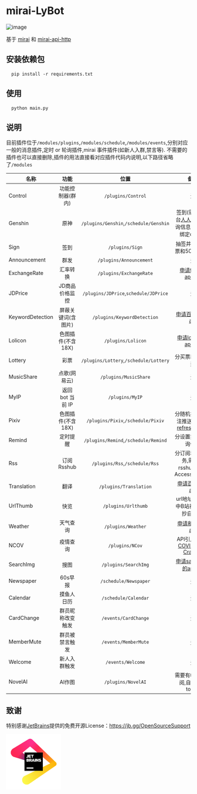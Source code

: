 # mirai-LyBot

![image](https://img.shields.io/badge/python-3.7+-green.svg)

基于 [mirai](https://github.com/mamoe/mirai) 和 [mirai-api-http](https://github.com/project-mirai/mirai-api-http)

## 安装依赖包

```
  pip install -r requirements.txt
```

## 使用

```
  python main.py
```

## 说明

目前插件位于`/modules/plugins`,`/modules/schedule`,`/modules/events`,分别对应一般的消息插件,定时 or 轮询插件,mirai 事件插件(如新人入群,禁言等).
不需要的插件也可以直接删除,插件的用法直接看对应插件代码内说明,以下路径省略了`/modules`

| 名称               |      功能      |                   位置                   |                                               备注                                               |
|------------------|:------------:|:--------------------------------------:|:----------------------------------------------------------------------------------------------:|
| Control          |  功能控制器(群内)   |           `/plugins/Control`           |                                               无                                                |
| Genshin          |      原神      | `/plugins/Genshin`,`/schedule/Genshin` |              签到(需打码平台[人人图像](https://rrocr.com/user/index.html)),查询信息,私聊bot绑定cookie              |
| Sign             |      签到      |            `/plugins/Sign`             |                                        抽签并给1张彩票和500游戏币                                         |
| Announcement     |      群发      |        `/plugins/Announcement`         |                                               无                                                |
| ExchangeRate     |     汇率转换     |        `/plugins/ExchangeRate`         |                              [申请fixer的apiKey](https://fixer.io/)                               |
| JDPrice          |   JD商品价格监控   | `/plugins/JDPrice`,`schedule/JDPrice`  |                                               无                                                |
| KeywordDetection |  屏蔽关键词(含图片)  |      `/plugins/KeywordDetection`       |                   [申请百度ocr的api](https://cloud.baidu.com/product/ocr_general)                   |
| Lolicon          | 色图插件(不含18X)  |           `/plugins/Lolicon`           |                       [申请lolicon的apiKey](https://api.lolicon.app/#/setu)                       |
| Lottery          |      彩票      | `/plugins/Lottery`,`/schedule/Lottery` |                                            分买票和定时开奖                                            |
| MusicShare       |   点歌(网易云)    |         `/plugins/MusicShare`          |                                               无                                                |
| MyIP             | 返回 bot 当前 IP |            `/plugins/MyIP`             |                                               无                                                |
| Pixiv            | 色图插件(不含18X)  |   `/plugins/Pixiv`,`/schedule/Pixiv`   | 分随机抽图和关注推送,需[获取refreshToken](https://gist.github.com/ZipFile/c9ebedb224406f4f11845ab700124362) |
| Remind           |     定时提醒     |  `/plugins/Remind`,`/schedule/Remind`  |                                           分设置提醒和轮询任务                                           |
| Rss              |   订阅Rsshub   |     `/plugins/Rss`,`/schedule/Rss`     |                               分订阅和轮询任务,需自建rsshub(启用Access_Token)                               |
| Translation      |      翻译      |         `/plugins/Translation`         |                           [申请百度翻译api](https://fanyi-api.baidu.com/)                            |
| UrlThumb         |      快览      |          `/plugins/Urlthumb`           |                 url地址快览,其中B站视频解析抄自[ABot](https://github.com/djkcyl/ABot-Graia)                 |
| Weather          |     天气查询     |           `/plugins/Weather`           |                             [申请和风天气api](https://www.qweather.com/)                             |
| NCOV             |     疫情查询     |            `/plugins/NCov`             |         API引用[DXY-COVID-19-Crawler](https://github.com/BlankerL/DXY-COVID-19-Crawler)          |
| SearchImg        |      搜图      |          `/plugins/SearchImg`          |                           [申请saucenao的apikey](https://saucenao.com/)                           |
| Newspaper        |    60s早报     |         `/schedule/Newspaper`          |                                               无                                                |
| Calendar         |    摸鱼人日历     |          `/schedule/Calendar`          |                                               无                                                |
| CardChange       |   群员昵称改变触发   |          `/events/CardChange`          |                                               无                                                |
| MemberMute       |   群员被禁言触发    |          `/events/MemberMute`          |                                               无                                                |
| Welcome          |    新人入群触发    |           `/events/Welcome`            |                                               无                                                |
| NovelAI          |     AI作图     |           `/plugins/NovelAI`           |                                       需要有帐号和订阅,自行获取token                                       |

## 致谢

特别感谢[JetBrains](https://www.jetbrains.com/)提供的免费开源License：https://jb.gg/OpenSourceSupport

[<img width="150" src="modules/resource/img/logo/jb_beam.png">](https://jb.gg/OpenSourceSupport)










